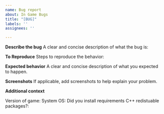 ```yaml
---
name: Bug report
about: In Game Bugs
title: "[BUG]"
labels: ''
assignees: ''

---
```


**Describe the bug**
A clear and concise description of what the bug is:

**To Reproduce**
Steps to reproduce the behavior:

**Expected behavior**
A clear and concise description of what you expected to happen.

**Screenshots**
If applicable, add screenshots to help explain your problem.


**Additional context**

Version of game:
System OS:
Did you install requirements C++ redistuable packages?:
